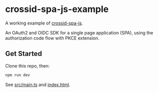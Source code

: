 # crossid-spa-js-example

A working example of [crossid-spa-js](https://github.com/crossid/crossid-spa-js).

An OAuth2 and OIDC SDK for a single page application (SPA), using the authorization code flow with PKCE extension.

## Get Started

Clone this repo, then:

```sh
npm run dev
```

See [src/main.ts](src/main.ts) and [index.html](index.html).
